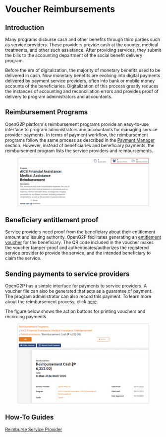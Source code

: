 # Voucher Reimbursements

## Introduction

Many programs disburse cash and other benefits through third parties such as service providers. These providers provide cash at the counter, medical treatments, and other such assistance. After providing services, they submit the bills to the accounting department of the social benefit delivery program.

Before the era of digitalization, the majority of monetary benefits used to be delivered in cash. Now monetary benefits are evolving into digital payments delivered by payment service providers, often into bank or mobile money accounts of the beneficiaries. Digitalization of this process greatly reduces the instances of accounting and reconciliation errors and provides proof of delivery to program administrators and accountants.

## Reimbursement Programs

OpenG2P platform's reimbursement programs provide an easy-to-use interface to program administrators and accountants for managing service provider payments. In terms of payment workflow, the reimbursement programs follow the same process as described in the [Payment Manager](../) section. However, instead of beneficiaries and beneficiary payments, the reimbursement program lists the service providers and reimbursements.

<figure><img src="../../.gitbook/assets/reimbursement-programs (1).png" alt=""><figcaption></figcaption></figure>

## Beneficiary entitlement proof

Service providers need proof from the beneficiary about their entitlement amount and issuing authority. OpenG2P facilitates generating an [entitlement voucher](../../beneficiary-management/entitlement.md#entitlement-voucher) for the beneficiary. The QR code included in the voucher makes the voucher tamper-proof and authenticates/authorizes the registered service provider to provide the service, and the intended beneficiary to claim the service.

## Sending payments to service providers

OpenG2P has a simple interface for payments to service providers. A voucher file can also be generated that acts as a guarantee of payment. The program administrator can also record this payment. To learn more about the reimbursement process, click [here](../../guides/user-guides/reimburse-service-provider.md).

The figure below shows the action buttons for printing vouchers and recording payments.

<figure><img src="../../.gitbook/assets/service-provider-reimbursements.png" alt=""><figcaption></figcaption></figure>

## How-To Guides

[Reimburse Service Provider](../../guides/user-guides/reimburse-service-provider.md)
